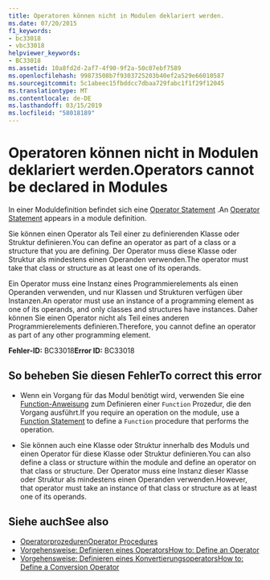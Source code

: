 ```yaml
---
title: Operatoren können nicht in Modulen deklariert werden.
ms.date: 07/20/2015
f1_keywords:
- bc33018
- vbc33018
helpviewer_keywords:
- BC33018
ms.assetid: 10a8fd2d-2af7-4f90-9f2a-50c07ebf7589
ms.openlocfilehash: 99873508b7f9303725203b40ef2a529e66010587
ms.sourcegitcommit: 5c1abeec15fbddcc7dbaa729fabc1f1f29f12045
ms.translationtype: MT
ms.contentlocale: de-DE
ms.lasthandoff: 03/15/2019
ms.locfileid: "58018189"
---
```

# <a name="operators-cannot-be-declared-in-modules"></a><span data-ttu-id="3041c-102">Operatoren können nicht in Modulen deklariert werden.</span><span class="sxs-lookup"><span data-stu-id="3041c-102">Operators cannot be declared in Modules</span></span>
<span data-ttu-id="3041c-103">In einer Moduldefinition befindet sich eine [Operator Statement](../../visual-basic/language-reference/statements/operator-statement.md) .</span><span class="sxs-lookup"><span data-stu-id="3041c-103">An [Operator Statement](../../visual-basic/language-reference/statements/operator-statement.md) appears in a module definition.</span></span>  
  
 <span data-ttu-id="3041c-104">Sie können einen Operator als Teil einer zu definierenden Klasse oder Struktur definieren.</span><span class="sxs-lookup"><span data-stu-id="3041c-104">You can define an operator as part of a class or a structure that you are defining.</span></span> <span data-ttu-id="3041c-105">Der Operator muss diese Klasse oder Struktur als mindestens einen Operanden verwenden.</span><span class="sxs-lookup"><span data-stu-id="3041c-105">The operator must take that class or structure as at least one of its operands.</span></span>  
  
 <span data-ttu-id="3041c-106">Ein Operator muss eine Instanz eines Programmierelements als einen Operanden verwenden, und nur Klassen und Strukturen verfügen über Instanzen.</span><span class="sxs-lookup"><span data-stu-id="3041c-106">An operator must use an instance of a programming element as one of its operands, and only classes and structures have instances.</span></span> <span data-ttu-id="3041c-107">Daher können Sie einen Operator nicht als Teil eines anderen Programmierelements definieren.</span><span class="sxs-lookup"><span data-stu-id="3041c-107">Therefore, you cannot define an operator as part of any other programming element.</span></span>  
  
 <span data-ttu-id="3041c-108">**Fehler-ID:** BC33018</span><span class="sxs-lookup"><span data-stu-id="3041c-108">**Error ID:** BC33018</span></span>  
  
## <a name="to-correct-this-error"></a><span data-ttu-id="3041c-109">So beheben Sie diesen Fehler</span><span class="sxs-lookup"><span data-stu-id="3041c-109">To correct this error</span></span>  
  
-   <span data-ttu-id="3041c-110">Wenn ein Vorgang für das Modul benötigt wird, verwenden Sie eine [Function-Anweisung](../../visual-basic/language-reference/statements/function-statement.md) zum Definieren einer `Function` Prozedur, die den Vorgang ausführt.</span><span class="sxs-lookup"><span data-stu-id="3041c-110">If you require an operation on the module, use a [Function Statement](../../visual-basic/language-reference/statements/function-statement.md) to define a `Function` procedure that performs the operation.</span></span>  
  
-   <span data-ttu-id="3041c-111">Sie können auch eine Klasse oder Struktur innerhalb des Moduls und einen Operator für diese Klasse oder Struktur definieren.</span><span class="sxs-lookup"><span data-stu-id="3041c-111">You can also define a class or structure within the module and define an operator on that class or structure.</span></span> <span data-ttu-id="3041c-112">Der Operator muss eine Instanz dieser Klasse oder Struktur als mindestens einen Operanden verwenden.</span><span class="sxs-lookup"><span data-stu-id="3041c-112">However, that operator must take an instance of that class or structure as at least one of its operands.</span></span>  
  
## <a name="see-also"></a><span data-ttu-id="3041c-113">Siehe auch</span><span class="sxs-lookup"><span data-stu-id="3041c-113">See also</span></span>

- [<span data-ttu-id="3041c-114">Operatorprozeduren</span><span class="sxs-lookup"><span data-stu-id="3041c-114">Operator Procedures</span></span>](../../visual-basic/programming-guide/language-features/procedures/operator-procedures.md)
- [<span data-ttu-id="3041c-115">Vorgehensweise: Definieren eines Operators</span><span class="sxs-lookup"><span data-stu-id="3041c-115">How to: Define an Operator</span></span>](../../visual-basic/programming-guide/language-features/procedures/how-to-define-an-operator.md)
- [<span data-ttu-id="3041c-116">Vorgehensweise: Definieren eines Konvertierungsoperators</span><span class="sxs-lookup"><span data-stu-id="3041c-116">How to: Define a Conversion Operator</span></span>](../../visual-basic/programming-guide/language-features/procedures/how-to-define-a-conversion-operator.md)
